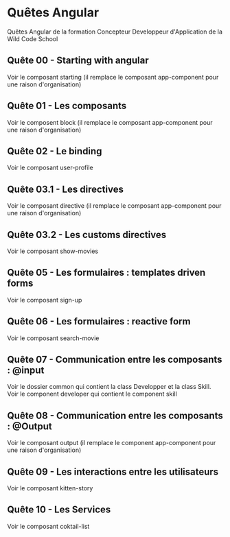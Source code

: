 # Quêtes Angular

Quêtes Angular de la formation Concepteur Developpeur d'Application de la Wild Code School

## Quête 00 - Starting with angular

Voir le composant starting (il remplace le composant app-component pour une raison d'organisation)

## Quête 01 - Les composants

Voir le composent block (il remplace le composant app-component pour une raison d'organisation)

## Quête 02 - Le binding

Voir le composant user-profile

## Quête 03.1 - Les directives

Voir le composant directive (il remplace le composant app-component pour une raison d'organisation)

## Quête 03.2 - Les customs directives

Voir le composant show-movies

## Quête 05 - Les formulaires : templates driven forms

Voir le composant sign-up

## Quête 06 - Les formulaires : reactive form

Voir le composant search-movie

## Quête 07 - Communication entre les composants : @input

Voir le dossier common qui contient la class Developper et la class Skill. Voir le component developer qui contient le component skill

## Quête 08 - Communication entre les composants : @Output

Voir le composant output (il remplace le component app-component pour une raison d'organisation)

## Quête 09 - Les interactions entre les utilisateurs

Voir le composant kitten-story

## Quête 10 - Les Services

Voir le composant coktail-list
